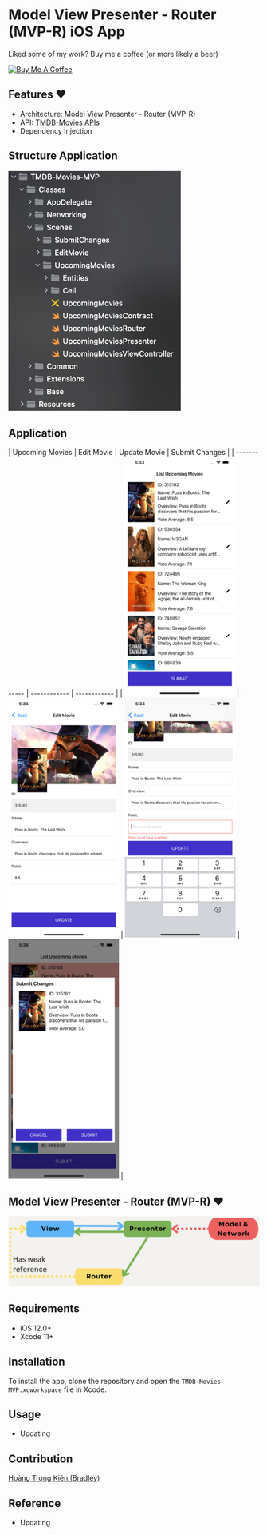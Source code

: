 # Model View Presenter - Router (MVP-R) iOS App

Liked some of my work? Buy me a coffee (or more likely a beer)

<a href="https://www.buymeacoffee.com/kienht" target="_blank"><img src="https://cdn.buymeacoffee.com/buttons/v2/default-blue.png" alt="Buy Me A Coffee" height=64></a>

## Features :heart:
- Architecture: Model View Presenter - Router (MVP-R)
- API: <a href="https://developers.themoviedb.org/3/getting-started/introduction">TMDB-Movies APIs</a>
- Dependency Injection

## Structure Application
<img src="images/structure.png" height="480" />

## Application
| Upcoming Movies | Edit Movie  | Update Movie  |  Submit Changes  |
| ------------ | ------------ | ------------ |
| <img src="images/app-1.png" height="480"> | <img src="images/app-2.png" height="480"> | <img src="images/app-3.png" height="480"> | <img src="images/app-4.png" height="480"> |

## Model View Presenter - Router (MVP-R) :heart:


<p align="center">
  <img src="images/mvp-r.png">
<p>


## Requirements

- iOS 12.0+
- Xcode 11+

## Installation

To install the app, clone the repository and open the `TMDB-Movies-MVP.xcworkspace` file in Xcode.

## Usage

- Updating

## Contribution

<a href="https://www.linkedin.com/in/kien-ht/">Hoàng Trọng Kiên (Bradley)</a>

## Reference

- Updating
